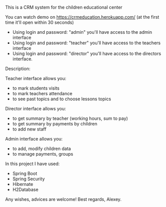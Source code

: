 This is a CRM system for the children educational center 

You can watch demo on https://crmeducation.herokuapp.com/ 
(at the first time it'll open within 30 seconds)

- Using login and password: "admin" you'll have access to the admin interface
- Using login and password: "teacher" you'll have access to the teachers interface
- Using login and password: "director" you'll have access to the directors interface.



Description:

Teacher interface allows you:
- to mark students visits
- to mark teachers attendance
- to see past topics and to choose lessons topics

Director interface allows you:
- to get summary by teacher (working hours, sum to pay)
- to get summary by payments by children
- to add new staff

Admin interface allows you:
- to add, modify children data
- to manage payments, groups


In this project I have used:
- Spring Boot
- Spring Security
- Hibernate
- H2Database


Any wishes, advices are welcome!
Best regards, Alexey.
